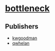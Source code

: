 # [bottleneck](https://pypi.org/project/bottleneck)



## Publishers
- [kwgoodman](https://pypi.org/user/kwgoodman)
- [qwhelan](https://pypi.org/user/qwhelan)

